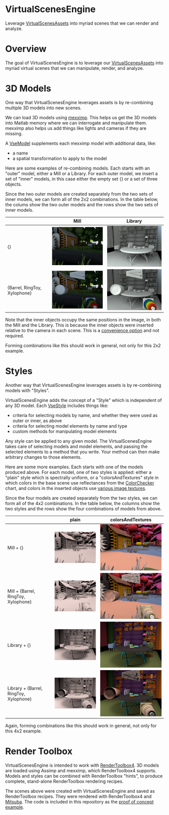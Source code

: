 # VirtualScenesEngine
Leverage [VirtualScenesAssets](https://github.com/RenderToolbox/VirtualScenesAssets) into myriad scenes that we can render and analyze. 

# Overview
The goal of VirtualScenesEngine is to leverage our [VirtualScenesAssets](https://github.com/RenderToolbox/VirtualScenesAssets) into myriad virtual scenes that we can manipulate, render, and analyze.

# 3D Models
One way that VirtualScenesEngine leverages assets is by re-combining multiple 3D models into new scenes.

We can load 3D models using [mexximp](https://github.com/RenderToolbox/mexximp).  This helps us get the 3D models into Matlab memory where we can interrogate and manipulate them.  mexximp also helps us add things like lights and cameras if they are missing.

A [VseModel](api/VseModel.m) supplements each mexximp model with additional data, like:
 - a name
 - a spatial transformation to apply to the model

Here are some examples of re-combining models.  Each starts with an "outer" model, either a Mill or a Library.  For each outer model, we insert a set of "inner" models, in this case either the empty set {} or a set of three objects.

Since the two outer models are created separately from the two sets of inner models, we can form all of the 2x2 combinations.  In the table below, the colums show the two outer models and the rows show the two sets of inner models.

| | Mill | Library |
| ------------- | ------------- | ------------- |
| {} | ![empty mill](docs/Mill_none.png) | ![empty library](docs/Library_none.png) |
| {Barrel, RingToy, Xylophone} | ![full mill](docs/Mill_Barrel_RingToy_Xylophone_none.png) | ![full library](docs/Library_Barrel_RingToy_Xylophone_none.png) 

Note that the inner objects occupy the same positions in the image, in both the Mill and the Library.  This is because the inner objects were inserted relative to the camera in each scene.  This is a [convenience option](examples/vseProofOfConept.m#L30) and not required.

Forming combinations like this should work in general, not only for this 2x2 example.

# Styles
Another way that VirtualScenesEngine leverages assets is by re-combining models with "Styles".

VirtualScenesEngine adds the concept of a "Style" which is independent of any 3D model.  Each [VseStyle](api/VseStyle.m) includes things like:
 - criteria for selecting models by name, and whether they were used as outer or inner, as above
 - criteria for selecting model elements by name and type
 - custom methods for manipulating model elements 

Any style can be applied to any given model.  The VirtualScenesEngine takes care of selecting models and model elements, and passing the selected elements to a method that you write.  Your method can then make arbitrary changes to those elements.

Here are some more examples.  Each starts with one of the models produced above.  For each model, one of two styles is applied: either a "plain" style which is spectrally uniform, or a "colorsAndTextures" style in which colors in the base scene use reflectances from the [ColorChecker](https://en.wikipedia.org/wiki/ColorChecker) chart, and colors in the inserted objects use [various image textures](https://github.com/RenderToolbox/VirtualScenesAssets/tree/master/examples/Textures/OpenGameArt).

Since the four models are created separately from the two styles, we can form all of the 4x2 combinations.  In the table below, the columns show the two styles and the rows show the four combinations of models from above.

| | plain | colorsAndTextures |
| ------------- | ------------- | ------------- |
| Mill + {} | ![empty mill](docs/Mill_plain.png) | ![empty mill](docs/Mill_colorsAndTextures.png) |
| Mill + {Barrel, RingToy, Xylophone} | ![full mill](docs/Mill_Barrel_RingToy_Xylophone_plain.png) | ![full mill](docs/Mill_Barrel_RingToy_Xylophone_colorsAndTextures.png) |
| Library + {} | ![empty library](docs/Library_plain.png) | ![empty library](docs/Library_colorsAndTextures.png) |
| Library + {Barrel, RingToy, Xylophone} | ![full library](docs/Library_Barrel_RingToy_Xylophone_plain.png) | ![full library](docs/Library_Barrel_RingToy_Xylophone_colorsAndTextures.png) |

Again, forming combinations like this should work in general, not only for this 4x2 example.

# Render Toolbox
VirtualScenesEngine is intended to work with [RenderToolbox4](https://github.com/RenderToolbox/RenderToolbox4).  3D models are loaded using Assimp and mexximp, which RenderToolbox4 supports.  Models and styles can be combined with RenderToolbox "hints", to produce complete, stand-alone RenderToolbox rendering recipes.

The scenes above were created with VirtualScenesEngine and saved as RenderToolbox recipes.  They were rendered with RenderToolbox4 and [Mitsuba](http://www.mitsuba-renderer.org/).  The code is included in this repository as the [proof of concept example](examples/vseProofOfConept.m).

